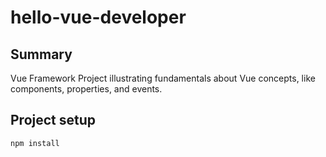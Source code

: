 # hello-vue-developer

## Summary
Vue Framework Project illustrating fundamentals about Vue concepts, like components, properties, and events.


## Project setup
```bash
npm install
```

